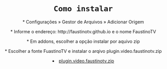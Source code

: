 <meta name="viewport" content="width=device-width, initial-scale=1.0"/>
<meta charset="UTF-8">
<link rel="stylesheet" href="style.css">
<link rel="stylesheet" href="https://www.w3schools.com/w3css/4/w3.css">
</head>
<body>
<center>
<div class="w3-display-middle">
<h1 class="w3-jumbo w3-animate-top w3-center"><code>Como instalar</code></h1>
<p>* Configurações » Gestor de Arquivos » Adicionar Origem
<p>* Informe o endereço: http://faustinotv.github.io e o nome FaustinoTV
<p>* Em addons, escolher a opção instalar por aquivo zip
<p>* Escolher a fonte FuastinoTV e instalar o arqivo plugin.video.faustinotv.zip
<li><a href="plugin.video.faustinotv.matrix.zip">plugin.video.faustinotv.zip</a></li>
